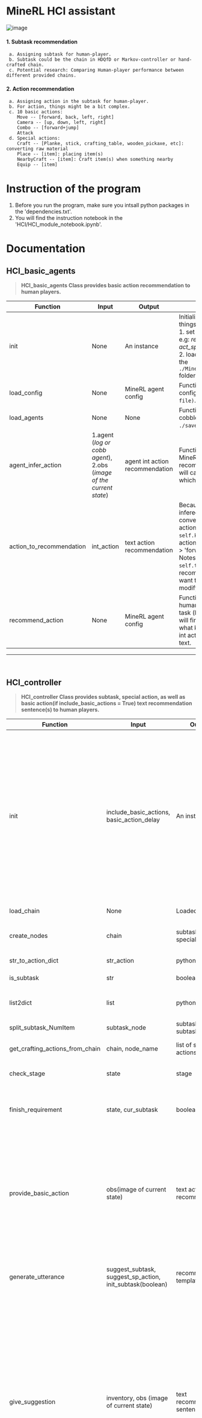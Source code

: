 #  **MineRL HCI assistant**
![image](https://user-images.githubusercontent.com/79228128/140317038-be80fe22-aa5b-47c5-8b64-ea035c2cea71.png)
#### 1. Subtask recommendation
     a. Assigning subtask for human-player.
     b. Subtask could be the chain in HDQfD or Markov-controller or hand-crafted chain.
     c. Potential research: Comparing Human-player performance between different provided chains.
#### 2. Action recommendation
     a. Assigning action in the subtask for human-player.
     b. For action, things might be a bit complex.
     c. 10 basic actions: 
        Move -- [forward, back, left, right]  
        Camera -- [up, down, left, right] 
        Combo -- [forward+jump] 
        Attack 
     d. Special actions:
        Craft -- [Planke, stick, crafting_table, wooden_pickaxe, etc]: converting raw material
        Place -- [item]: placing item(s)
        NearbyCraft -- [item]: Craft item(s) when something nearby
        Equip -- [item]


# **Instruction of the program**
1. Before you run the program, make sure you intsall python packages in the 'dependencies.txt'.
2. You will find the instruction notebook in the 'HCI/HCI_module_notebook.ipynb'.

# **Documentation**

## **HCI_basic_agents**
> **HCI_basic_agents Class provides basic action recommendation to human players.**

|Function|Input|Output|Description
|----|-------|-------|---------------------|
|init|None|An instance|Initialization of the class will do certain things once you create a new instance: <br>1. set hyper-perameters for agents, e.g: *replay buffer, obs_space, act_space*.<br> 2. load MineRL AI agents (forger) from the `./MineRL_HCI_Assistant/saved_agents/` folder.<br>|
|load_config|None|MineRL agent config|Function to load agent configuration`(minerl_config.yaml file)`.|
|load_agents|None|None|Function to load MineRL log and cobblestone agents under the `./saved_agents` folder.|
|agent_infer_action|1.agent (*log or cobb agent*),<br>2.obs (*image of the current state*)|agent int action recommendation|Function to make corresponding MineRL agent to provide basic action recommendation. Notes: This function will call `ForgER.agent` to provide action, which based on tensorflow.|
|action_to_recommendation|int_action|text action recommendation|Because the action that minerl agents infered is int data structure, we need to convert it to the corresponding text action recommendation. It will refer `self.key_to_dict` to convert the int action to the string action first, e.g: 0 -> 'forward'.<br> Notes: The function will call `self.template` to generate the text recommendation, therefore, if you want to modify the template, please modify `self.template` in the init part.|
|recommend_action|None|MineRL agent config|Function to provide basic action to human player given obs (image) and task (log or cobblestone). The function will first infer int action considering what kind of task is given, then convert int action recommendation to readable text.|
-----
<br/>

## **HCI_controller**
> **HCI_controller Class provides subtask, special action, as well as basic action(if include_basic_actions = True) text  recommendation sentence(s) to human players.**


|Function|Input|Output|Description
|----|-------|-------|---------------------|
|init|include_basic_actions, basic_action_delay|An instance|Initialization of the class will do certain things once you create a new instance: <br>1. Load the chain, and initialze the subtask_nodes and special_actions lists according to the chain.<br> 2. set stage to 0 (stage will determine which stage we are on, and the HCI_controller will provide recommendation according to the `self.stage`)<br>3. if `include_basic_actions = True`, create an `HCI_basic_agents` instance and set delay ect.|
|load_chain|None|Loaded chain|Function to load MineRL chain under the `./HCI/`.|
|create_nodes|chain|subtasks, special_actions|method to initialize the class: output subtasks,special_actions given a chain|
|str_to_action_dict|str_action|python dict|convert string action to python dictionary.|
|is_subtask|str|boolean value|classify special actions and subtasks.|
|list2dict|list|python dict|Split the subtask_node to name of the subtask and its requirement of number.|
|split_subtask_NumItem|subtask_node|subtask_name, subtask_num|convert list to python dictionary.|
|get_crafting_actions_from_chain|chain, node_name|list of special actions|getting special actions from chain for subtask item.|
|check_stage|state|stage|Function to check which stage we are in according to the state.|
|finish_requirement|state, cur_subtask|boolean value|Function to check whether human player obtained sufficient item of current subtask given state and  current subtask|
|provide_basic_action|obs(image of current state)|text action recommendation|Function to provide basic action text recommendation given obs(image).<br> Notes: 1. This function will only be called if `include_basic_actions = True`.<br> 2. It will call `recommend_action` funtion in **HCI_basic_agents** class to provide basic actions given the subtask is one of the ['log', 'cobblestone'].|
|generate_utterance|suggest_subtask, suggest_sp_action, init_subtask(boolean)|recommendation template.|Function to generate recommendation template given suggest_subtask, suggest_sp_action and init_subtask(boolean).|
|give_suggestion|inventory, obs (image of current state)|text recommendation sentence|Function to assign suggestion to human player given inventory infomation.<br>Notes: In this function, we will <br>1. first check whether the game has been finished yet: `Obtained the IronPickaxe`.<br>2. determine if the current subtask has finished: obtained certain number of item in a subtask.<br>3. provide subtask and special action(s) according to the `self.stage`.<br>4. If `include_basic_actions = True`, call `provide_basic_action` funtion to capture the text action recommendation that MineRL agent gave.|
-----

## **Data structure of the input to the give_suggestion function**
|Name|<div style="width:500px">Data structure</div>|Description
|----|-------|-----|
|Inventory_data|Inventory_data: Python Dictionary<br><br><pre>Inventory_data = { “equipped_items.mainhand.type”: str,<br>                   “inventory”: <br>                          { “coal”: int,<br>                            “cobblestone”: int,<br>                            “crafting_table”: int,<br>                            “dirt”: int,<br>                            “furnace”: int,<br>                            “iron_axe”: int,<br>                            “iron_ingot”: int,<br>                            “iron_ore”: int,<br>                            “iron_pickaxe”: int,<br>                            “log”: int,<br>                            “planks”: int,<br>                            “stick”: int,<br>                            “stone”: int,<br>                            “stone_axe”: int,<br>                            “stone_pickaxe”: int,<br>                            “torch”: int,<br>                            “wooden_axe”: int,<br>                            “wooden_pickaxe”: int }<br>                  }|In general, Inventory_data contains the human player’s current inventory information and the mainhand equipped item type. <br><br>For example, the mainhand equipped item type could be any items in the inventory list(keys of inventory), such as coal, cobblestone, etc. To keep consistency, Items not in the inventory list can be considered as ‘others’. And no item in the mainhand will be ‘none’.<br><br>On the other hand, the inventory in the inventory_data is a python sub-dictionary containing 18 different item keys, and their values is python int.
|Image_data|Image_data: Python Numpy array with shape: (64,64,3), dtype: uint8. e.g:<br><br><pre>img = array( [[[[[143, 181, 253],<br>                 [143, 181, 253],<br>                 [143, 181, 255],<br>                 ...,<br>                 [149, 182, 253],<br>                 [150, 183, 247],<br>                 [150, 183, 247]],<br>              ...<br>                 [ 70,  49,  34],<br>                 [ 76,  51,  32],<br>                 [108,  83,  64]]]]], dtype=uint8)|Image_data is the current POV image data of human players. It must be a numpy array, with shape: (64,64,3), dtype: unit8.<br><br>In order to test whether the image converted to the right numpy array: verify the shape of the image is (64,64,3) <br><br>you could use the code below to visualize the image, then see whether the original image is the visualized array.<br><br>**import matplotlib.pyplot as plt**<br><br>**plt.imshow(img, interpolation='nearest')**
-----

